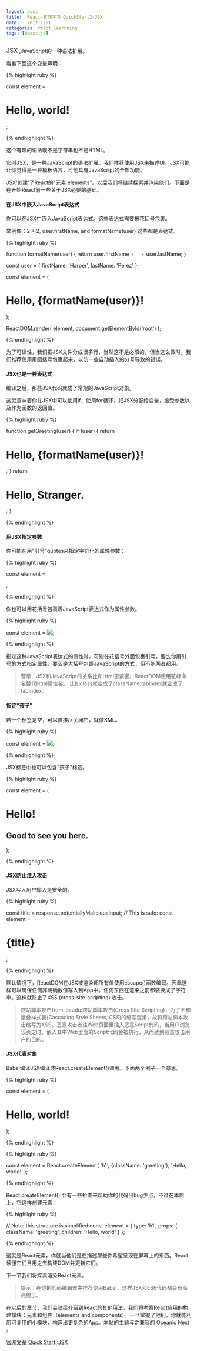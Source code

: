 ```yaml
---
layout: post
title:  React-官网学习-QuickStart2-JSX
date:   2017-12-1
categories: react_learnning
tags: [React.js]
---
```

<big>JSX</big> ,JavaScript的一种语法扩展。

看看下面这个变量声明：

{% highlight ruby %}

const element = <h1>Hello, world!</h1>;

{% endhighlight %}

这个有趣的语法既不是字符串也不是HTML。

它叫JSX，是一种JavaScript的语法扩展。我们推荐使用JSX来描述UI。JSX可能让你觉得是一种模板语言，可他具有JavaScript的全部功能。

JSX'创建'了React的"元素 elements"。以后我们将继续探索并渲染他们。下面是在开始React前一些关于JSX必要的基础。

#### 在JSX中嵌入JavaScript表达式

你可以在JSX中嵌入JavaScript表达式。这些表达式需要被花括号包裹。

举例像：2 + 2, user.firstName, and formatName(user) 这些都是表达式。

{% highlight ruby %}

function formatName(user) {
  return user.firstName + ' ' + user.lastName;
}

const user = {
  firstName: 'Harper',
  lastName: 'Perez'
};

const element = (
  <h1>
    Hello, {formatName(user)}!
  </h1>
);

ReactDOM.render(
  element,
  document.getElementById('root')
);

{% endhighlight %}

为了可读性，我们把JSX文件分成很多行，当然这不是必须的，但当这么做时，我们推荐使用用圆括号包裹起来，以防一些自动插入的分号导致的错误。

#### JSX也是一种表达式

编译之后，那些JSX代码就成了常规的JavaScript对象。

这就意味着你在JSX中可以使用if，使用for循环，把JSX分配给变量，接受参数以及作为函数的返回值。

{% highlight ruby %}

function getGreeting(user) {
  if (user) {
    return <h1>Hello, {formatName(user)}!</h1>;
  }
  return <h1>Hello, Stranger.</h1>;
}

{% endhighlight %}

#### 用JSX指定参数

你可能在用"引号"quotes来指定字符化的属性参数：

{% highlight ruby %}

const element = <div tabIndex="0"></div>;

{% endhighlight %}

你也可以用花括号包裹着JavaScript表达式作为属性参数。

{% highlight ruby %}

const element = <img src={user.avatarUrl}></img>;

{% endhighlight %}

指定这种JavaScript表达式的属性时，可别在花括号外面包裹引号。要么你用引号的方式指定属性，要么是大括号包裹JavaScript的方式，但不能两者都用。

>警示：JSX和JavaScript的关系比和Html更紧密，ReactDOM使用驼峰命名替代Html属性名。
比如class就变成了className,tabindex就变成了tabIndex。

#### 指定"孩子"


若一个标签是空，可以直接/>关闭它，就像XML。

{% highlight ruby %}

const element = <img src={user.avatarUrl} />;

{% endhighlight %}

JSX标签中也可以包含"孩子"标签。

{% highlight ruby %}

const element = (
  <div>
    <h1>Hello!</h1>
    <h2>Good to see you here.</h2>
  </div>
);

{% endhighlight %}

#### JSX防止注入攻击

JSX写入用户输入是安全的。

{% highlight ruby %}

const title = response.potentiallyMaliciousInput;
// This is safe:
const element = <h1>{title}</h1>;

{% endhighlight %}

默认情况下，ReactDOM在JSX被渲染都所有值使用escape()函数编码。因此这样可以确保任何非明确数值写入到App中。任何东西在渲染之前都装换成了字符串。这样就防止了XSS (cross-site-scripting) 攻击。

>跨站脚本攻击from_baudu:跨站脚本攻击(Cross Site Scripting)，为了不和层叠样式表(Cascading Style Sheets, CSS)的缩写混淆，故将跨站脚本攻击缩写为XSS。恶意攻击者往Web页面里插入恶意Script代码，当用户浏览该页之时，嵌入其中Web里面的Script代码会被执行，从而达到恶意攻击用户的目的。

#### JSX代表对象

Babel编译JSX编译成React.createElement()调用。下面两个例子一个意思。

{% highlight ruby %}

const element = (
  <h1 className="greeting">
    Hello, world!
  </h1>
);

{% endhighlight %}

{% highlight ruby %}

const element = React.createElement(
  'h1',
  {className: 'greeting'},
  'Hello, world!'
);

{% endhighlight %}

React.createElement() 会有一些检查来帮助你的代码出bug少点，不过在本质上，它这样创建元素：

{% highlight ruby %}

// Note: this structure is simplified
const element = {
  type: 'h1',
  props: {
    className: 'greeting',
    children: 'Hello, world'
  }
};

{% endhighlight %}

这就是React元素，你就当他们是在描述那些你希望呈现在屏幕上的东西。React读懂它们且用之去构建DOM并更新它们。

下一节我们将探索渲染React元素。

>提示：在你的代码编辑器中推荐使用Babel，这样JSX和ES6代码都会有高亮提示。

在以后的章节，我们会陆续介绍到React的其他用法，我们将考察React应用的构建模块：元素和组件（elements and components）。一旦掌握了他们，你就能利用可复用的小模块，构造出更复杂的App。本站的主题与之兼容的 [Oceanic Next](https://labs.voronianski.com/oceanic-next-color-scheme/) 。


[官网文章 Quick Start :JSX](https://reactjs.org/docs/introducing-jsx.html)
